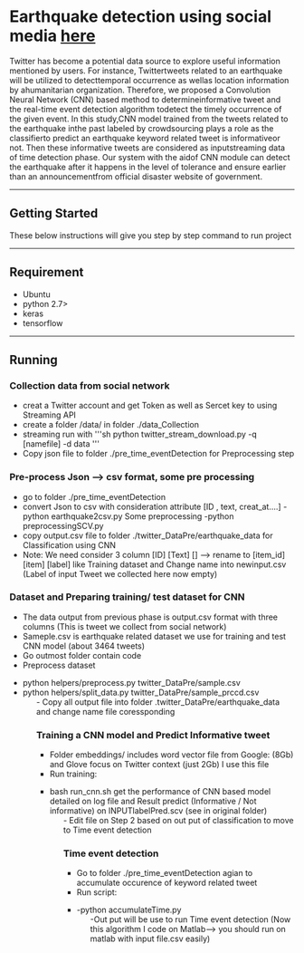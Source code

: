 # Earthquake detection using social media [here](http://sclab.cafe24.com/publications/581.pdf)

Twitter has become a potential data source to explore useful information mentioned  by  users. For instance, Twittertweets  related to an earthquake  will  be  utilized  to  detecttemporal  occurrence  as  wellas  location  information  by  ahumanitarian organization. Therefore, we proposed a Convolution Neural Network (CNN) based method to determineinformative tweet and the real-time event detection algorithm todetect  the  timely  occurrence  of  the  given  event.  In  this  study,CNN model trained from the tweets related to the earthquake inthe past labeled by crowdsourcing plays a role as the classifierto predict an earthquake keyword related tweet is informativeor  not.  Then  these  informative  tweets  are  considered  as  inputstreaming data of time detection phase. Our system with the aidof  CNN  module  can  detect  the  earthquake  after it happens in the level of tolerance and ensure earlier than an announcementfrom official disaster website of government. 

----
## Getting Started

These below instructions will give you step by step command to run project

----
## Requirement

* Ubuntu
* python 2.7>
* keras
* tensorflow

----
## Running
### Collection data from social network
- creat a Twitter account and get Token as well as Sercet key to using Streaming API
- create a folder /data/ in folder ./data_Collection
- streaming run with
'''sh
python twitter_stream_download.py -q [namefile] -d data
'''
- Copy json file to folder ./pre_time_eventDetection for Preprocessing step
	
### Pre-process Json --> csv format, some pre processing
- go to folder ./pre_time_eventDetection
- convert Json to csv with consideration attribute [ID , text, creat_at....]
	-python earthquake2csv.py 
	Some preprocessing
	-python preprocessingSCV.py
- copy output.csv file to folder ./twitter_DataPre/earthquake_data for Classification using CNN
- Note: We need consider 3 column [ID] [Text] [] --> rename to [item_id] [item] [label]  like Training dataset and Change name into newinput.csv (Label of input Tweet we collected here now empty)	

### Dataset and Preparing training/ test dataset for CNN
- The data output from previous phase is output.csv format with three columns (This is tweet we collect from social network)
- Sameple.csv is earthquake related dataset we use for training and test CNN model (about 3464 tweets)
- Go outmost folder contain code
- Preprocess dataset
<ul>
<li>python helpers/preprocess.py twitter_DataPre/sample.csv
<li>python helpers/split_data.py twitter_DataPre/sample_prccd.csv
<ul>
- Copy all output file into folder .twitter_DataPre/earthquake_data and change name file coressponding
	  
### Training a CNN model and Predict Informative tweet
- Folder embeddings/ includes word vector file from Google: (8Gb) and Glove focus on Twitter context (just 2Gb) I use this file
- Run training:
<ul>
<li>bash run_cnn.sh get the performance of CNN based model detailed on log file and Result predict (Informative / Not informative) on INPUTlabelPred.scv (see in original folder)
<ul>
- Edit file on Step 2 based on out put of classification to move to Time event detection

### Time event detection
- Go to folder ./pre_time_eventDetection agian to accumulate occurence of keyword related tweet
- Run script:
<ul>
<li>-python accumulateTime.py
<ul>
-Out put will be use to run Time event detection (Now this algorithm I code on Matlab--> you should run on matlab with input file.csv easily)


